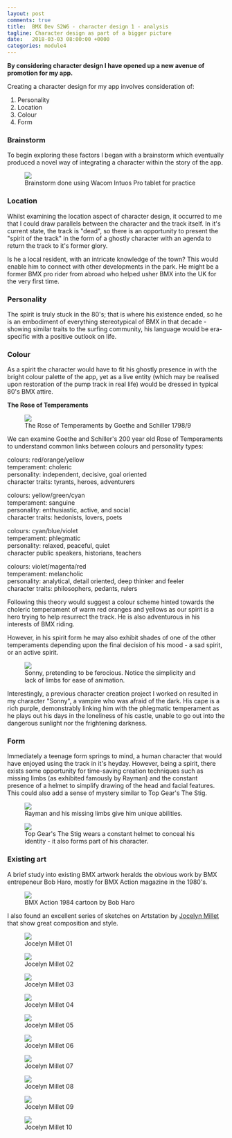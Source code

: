 ```yaml
---
layout: post
comments: true
title:  BMX Dev S2W6 - character design 1 - analysis
tagline: Character design as part of a bigger picture
date:   2018-03-03 08:00:00 +0000
categories: module4
---
```


**By considering character design I have opened up a new avenue of promotion for my app.**

Creating a  character design for my app involves consideration of:

1. Personality
2. Location
3. Colour
4. Form

### Brainstorm

To begin exploring these factors I began with a brainstorm which eventually produced a novel way of integrating a character within the story of the app.

<figure>
	<img src="/media/2018-03-03/2018-03-03_character-brainstorm.jpg" />
	<figcaption>
		Brainstorm done using Wacom Intuos Pro tablet for practice
	</figcaption>
</figure>

### Location

Whilst examining the location aspect of character design, it occurred to me that I could draw parallels between the character and the track itself. In it's current state, the track is "dead", so there is an opportunity to present the "spirit of the track" in the form of a ghostly character with an agenda to return the track to it's former glory.

Is he a local resident, with an intricate knowledge of the town? This would enable him to connect with other developments in the park. He might be a former BMX pro rider from abroad who helped usher BMX into the UK for the very first time.

### Personality

The spirit is truly stuck in the 80's; that is where his existence ended, so he is an embodiment of everything stereotypical of BMX in that decade - showing similar traits to the surfing community, his language would be era-specific with a positive outlook on life.

### Colour

As a spirit the character would have to fit his ghostly presence in with the bright colour palette of the app, yet as a live entity (which may be realised upon restoration of the pump track in real life) would be dressed in typical 80's BMX attire.

**The Rose of Temperaments**

<figure>
	<img src="/media/2018-03-03/2018-03-03_rose-of-temperaments.jpg" />
	<figcaption>
		The Rose of Temperaments by Goethe and Schiller 1798/9
	</figcaption>
</figure>

We can examine Goethe and Schiller's 200 year old Rose of Temperaments to understand common links between colours and personality types:

colours: red/orange/yellow  
temperament: choleric  
personality: independent, decisive, goal oriented  
character traits: tyrants, heroes, adventurers

colours: yellow/green/cyan  
temperament: sanguine  
personality: enthusiastic, active, and social  
character traits: hedonists, lovers, poets

colours: cyan/blue/violet  
temperament: phlegmatic  
personality: relaxed, peaceful, quiet  
character public speakers, historians, teachers

colours: violet/magenta/red  
temperament: melancholic  
personality: analytical, detail oriented, deep thinker and feeler   
character traits: philosophers, pedants, rulers

Following this theory would suggest a colour scheme hinted towards the choleric temperament of warm red oranges and yellows as our spirit is a hero trying to help resurrect the track. He is also adventurous in his interests of BMX riding.

However, in his spirit form he may also exhibit shades of one of the other temperaments depending upon the final decision of his mood - a sad spirit, or an active spirit.

<figure>
	<img src="/media/2018-03-03/2018-03-03_sonny.jpg" />
	<figcaption>
		Sonny, pretending to be ferocious. Notice the simplicity and lack of limbs for ease of animation.
	</figcaption>
</figure>

Interestingly, a previous character creation project I worked on resulted in my character "Sonny", a vampire who was afraid of the dark. His cape is a rich purple, demonstrably linking him with the phlegmatic temperament as he plays out his days in the loneliness of his castle, unable to go out into the dangerous sunlight nor the frightening darkness.




### Form

Immediately a teenage form springs to mind, a human character that would have enjoyed using the track in it's heyday. However, being a spirit, there exists some opportunity for time-saving creation techniques such as missing limbs (as exhibited famously by Rayman) and the constant presence of a helmet to simplify drawing of the head and facial features. This could also add a sense of mystery similar to Top Gear's The Stig.

<figure class="half">
	<img src="/media/2018-03-03/2018-03-03_rayman.jpg" />
	<figcaption>
		Rayman and his missing limbs give him unique abilities.
	</figcaption>
</figure>

<figure class="halflast">
	<img src="/media/2018-03-03/2018-03-03_the-stig.jpg" />
	<figcaption>
		Top Gear's The Stig wears a constant helmet to conceal his identity - it also forms part of his character.
	</figcaption>
</figure>

### Existing art

A brief study into existing BMX artwork heralds the obvious work by BMX entrepeneur Bob Haro, mostly for BMX Action magazine in the 1980's.

<figure>
	<img src="/media/2018-03-03/2018-03-03_bobharo.jpg" />
	<figcaption>
		BMX Action 1984 cartoon by Bob Haro
	</figcaption>
</figure>

I also found an excellent series of sketches on Artstation by [Jocelyn Millet](https://www.artstation.com/jocelynmillet) that show great composition and style.

<figure class="half">
	<img src="/media/2018-03-03/2018-03-03_jocelyn-millet-01.jpg" />
	<figcaption>
		Jocelyn Millet 01
	</figcaption>
</figure>

<figure class="halflast">
	<img src="/media/2018-03-03/2018-03-03_jocelyn-millet-02.jpg" />
	<figcaption>
		Jocelyn Millet 02
	</figcaption>
</figure>
<figure class="half">
	<img src="/media/2018-03-03/2018-03-03_jocelyn-millet-03.jpg" />
	<figcaption>
		Jocelyn Millet 03
	</figcaption>
</figure>

<figure class="halflast">
	<img src="/media/2018-03-03/2018-03-03_jocelyn-millet-04.jpg" />
	<figcaption>
		Jocelyn Millet 04
	</figcaption>
</figure>
<figure class="half">
	<img src="/media/2018-03-03/2018-03-03_jocelyn-millet-05.jpg" />
	<figcaption>
		Jocelyn Millet 05
	</figcaption>
</figure>

<figure class="halflast">
	<img src="/media/2018-03-03/2018-03-03_jocelyn-millet-06.jpg" />
	<figcaption>
		Jocelyn Millet 06
	</figcaption>
</figure>
<figure class="half">
	<img src="/media/2018-03-03/2018-03-03_jocelyn-millet-07.jpg" />
	<figcaption>
		Jocelyn Millet 07
	</figcaption>
</figure>

<figure class="halflast">
	<img src="/media/2018-03-03/2018-03-03_jocelyn-millet-08.jpg" />
	<figcaption>
		Jocelyn Millet 08
	</figcaption>
</figure>
<figure class="half">
	<img src="/media/2018-03-03/2018-03-03_jocelyn-millet-09.jpg" />
	<figcaption>
		Jocelyn Millet 09
	</figcaption>
</figure>

<figure class="halflast">
	<img src="/media/2018-03-03/2018-03-03_jocelyn-millet-10.jpg" />
	<figcaption>
		Jocelyn Millet 10
	</figcaption>
</figure>
